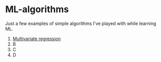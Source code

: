 # ML-algorithms

Just a few examples of simple algorithms I've played with while learning ML.

1. [Multivariate regression](/Multivariate_regression.py)
2. B
3. C
4. D
